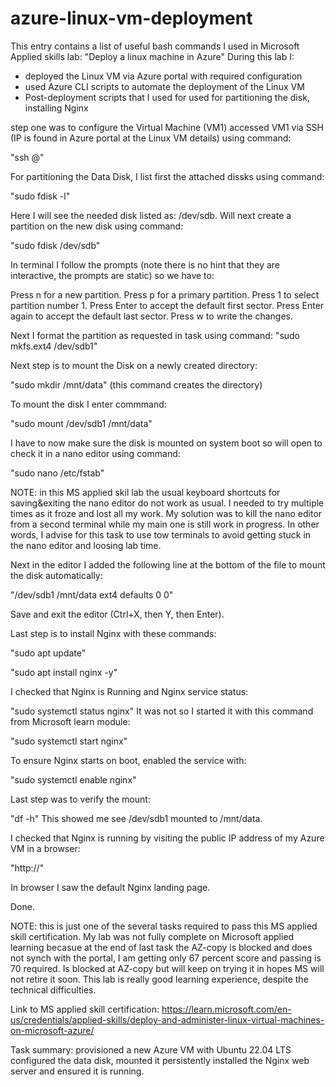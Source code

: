 # azure-linux-vm-deployment
This entry contains a list of useful bash commands I used in Microsoft Applied skills lab: "Deploy a linux machine in Azure"
During this lab I:
- deployed the Linux VM via Azure portal with required configuration
- used Azure CLI scripts to automate the deployment of the Linux VM
- Post-deployment scripts that I used for used for partitioning the disk, installing Nginx

step one was to configure the Virtual Machine (VM1)
accessed VM1 via SSH (IP is found in Azure portal at the Linux VM details) using command:    

"ssh <username>@<public-ip-of-VM1>"

For partitioning the Data Disk, I list first the attached dissks using command:

"sudo fdisk -l"

Here I will see the needed disk listed as: /dev/sdb. Will next create a partition on the new disk using command:

"sudo fdisk /dev/sdb"

In terminal I follow the prompts (note there is no hint that they are interactive, the prompts are static) so we have to:

Press n for a new partition.
Press p for a primary partition.
Press 1 to select partition number 1.
Press Enter to accept the default first sector.
Press Enter again to accept the default last sector.
Press w to write the changes.

Next I format the partition as requested in task using command:
"sudo mkfs.ext4 /dev/sdb1"

Next step is to mount the Disk on a newly created directory:

"sudo mkdir /mnt/data" (this command creates the directory)

To mount the disk I enter commmand:

"sudo mount /dev/sdb1 /mnt/data"

I have to now make sure the disk is mounted on system boot so will open to check it in a nano editor
using command:

"sudo nano /etc/fstab"

NOTE: in this MS applied skil lab the usual keyboard shortcuts for saving&exiting the nano editor do not work as usual. 
I needed to try multiple times as it froze and lost all my work. My solution was to kill the nano editor from a second terminal while my  main one is still work in progress.
In other words, I advise for this task to use tow terminals to avoid getting stuck in the nano editor and loosing lab time.

Next in the editor I added the following line at the bottom of the file to mount the disk automatically:

"/dev/sdb1  /mnt/data  ext4  defaults  0  0"

Save and exit the editor (Ctrl+X, then Y, then Enter).

Last step is to install Nginx with these commands:

"sudo apt update"

"sudo apt install nginx -y"

I checked that Nginx is Running and Nginx service status:

"sudo systemctl status nginx"
It was not so I started it with this command from Microsoft learn module:

"sudo systemctl start nginx"

To ensure Nginx starts on boot, enabled the service with:

"sudo systemctl enable nginx"

Last step was to verify the mount:

"df -h"
This showed me see /dev/sdb1 mounted to /mnt/data.

I checked that Nginx is running by visiting the public IP address of my Azure VM in a browser:

"http://<public-ip-of-VM1>"

In browser I saw the default Nginx landing page.

Done.

NOTE: this is just one of the several tasks required to pass this MS applied skill certification.
My lab was not fully complete on Microsoft applied learning becasue at the end of last task the AZ-copy is blocked and does not synch with the portal, 
I am getting only 67 percent score and passing is 70 required. Is blocked at AZ-copy but will keep on trying it in hopes MS will not retire it soon.
This lab is really good learning experience, despite the technical difficulties.

Link to MS applied skill certification:
https://learn.microsoft.com/en-us/credentials/applied-skills/deploy-and-administer-linux-virtual-machines-on-microsoft-azure/

Task summary:
provisioned a new Azure VM with Ubuntu 22.04 LTS
configured the data disk, mounted it persistently
installed the Nginx web server
and ensured it is running.
